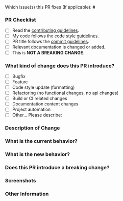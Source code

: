 <!-- First of all thanks so much for taking the time to open a pull request and help the project. It's because of people like you that we love working on this project. -->

Which issue(s) this PR fixes (If applicable): #
<!-- Link to relevant GitHub issue if applicable. -->

### PR Checklist
<!-- Please ensure you've completed the following steps by replacing [ ] with [x]-->

- [ ] Read the [contributing guidelines](https://github.com/demartini/abreai-url-shortener/blob/master/CONTRIBUTING.md).
- [ ] My code follows the code [style guidelines](https://github.com/demartini/abreai-url-shortener/blob/master/CONTRIBUTING.md#style-guides).
- [ ] PR title follows the [commit guidelines](https://github.com/demartini/abreai-url-shortener/blob/master/CONTRIBUTING.md#commit-messages).
- [ ] Relevant documentation is changed or added.
- [ ] This is **NOT A BREAKING CHANGE**.

### What kind of change does this PR introduce?
<!-- Please check one or more that apply to this PR -->

- [ ] Bugfix
- [ ] Feature
- [ ] Code style update (formatting)
- [ ] Refactoring (no functional changes, no api changes)
- [ ] Build or CI related changes
- [ ] Documentation content changes
- [ ] Project automation
- [ ] Other... Please describe:

### Description of Change
<!-- Please explain the changes you made here. -->

### What is the current behavior?
<!-- Please describe the current behavior that you are modifying, or link to a relevant issue. -->

### What is the new behavior?
<!-- Please describe the new behavior after your modifications. -->

### Does this PR introduce a breaking change?
<!-- If this PR contains a breaking change, please describe the impact and migration path for existing applications below. -->

### Screenshots
<!-- If appropriate or helpful. -->

### Other Information
<!-- Please describe other information here. -->